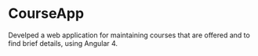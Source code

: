# CourseApp
Develped a web application for maintaining courses that are offered and to find brief details, using Angular 4.
